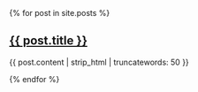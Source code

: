 ---
---
<div>
  {% for post in site.posts %}
    <p>
      <h2><a href="marmarissatranc/{{ post.url | remove_first:'/'}}">{{ post.title }}</a></h2>
      {{ post.content | strip_html | truncatewords: 50 }}
    </p>
  {% endfor %}
</div>
